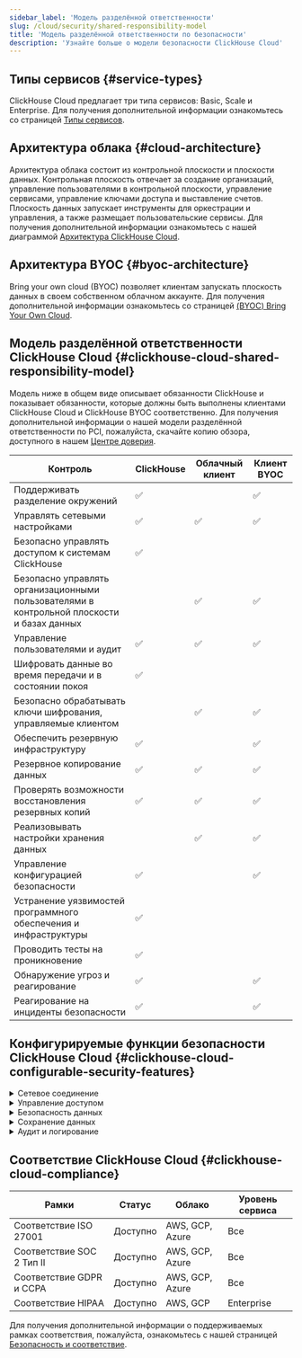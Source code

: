 ```yaml
---
sidebar_label: 'Модель разделённой ответственности'
slug: /cloud/security/shared-responsibility-model
title: 'Модель разделённой ответственности по безопасности'
description: 'Узнайте больше о модели безопасности ClickHouse Cloud'
---
```


## Типы сервисов {#service-types}

ClickHouse Cloud предлагает три типа сервисов: Basic, Scale и Enterprise. Для получения дополнительной информации ознакомьтесь со страницей [Типы сервисов](/cloud/manage/cloud-tiers).

## Архитектура облака {#cloud-architecture}

Архитектура облака состоит из контрольной плоскости и плоскости данных. Контрольная плоскость отвечает за создание организаций, управление пользователями в контрольной плоскости, управление сервисами, управление ключами доступа и выставление счетов. Плоскость данных запускает инструменты для оркестрации и управления, а также размещает пользовательские сервисы. Для получения дополнительной информации ознакомьтесь с нашей диаграммой [Архитектура ClickHouse Cloud](/cloud/reference/architecture).

## Архитектура BYOC {#byoc-architecture}

Bring your own cloud (BYOC) позволяет клиентам запускать плоскость данных в своем собственном облачном аккаунте. Для получения дополнительной информации ознакомьтесь со страницей [(BYOC) Bring Your Own Cloud](/cloud/reference/byoc).

## Модель разделённой ответственности ClickHouse Cloud {#clickhouse-cloud-shared-responsibility-model}
Модель ниже в общем виде описывает обязанности ClickHouse и показывает обязанности, которые должны быть выполнены клиентами ClickHouse Cloud и ClickHouse BYOC соответственно. Для получения дополнительной информации о нашей модели разделённой ответственности по PCI, пожалуйста, скачайте копию обзора, доступного в нашем [Центре доверия](https://trust.clickhouse.com).

| Контроль                                                                | ClickHouse         | Облачный клиент     | Клиент BYOC         |
|-------------------------------------------------------------------------|--------------------|---------------------|---------------------|
| Поддерживать разделение окружений                                       | :white_check_mark: |                     | :white_check_mark:  |
| Управлять сетевыми настройками                                           | :white_check_mark: | :white_check_mark:  | :white_check_mark:  |
| Безопасно управлять доступом к системам ClickHouse                      | :white_check_mark: |                     |                     |
| Безопасно управлять организационными пользователями в контрольной плоскости и базах данных |                    | :white_check_mark:  | :white_check_mark:  |
| Управление пользователями и аудит                                         | :white_check_mark: | :white_check_mark:  | :white_check_mark:  |
| Шифровать данные во время передачи и в состоянии покоя                  | :white_check_mark: |                     |                     |
| Безопасно обрабатывать ключи шифрования, управляемые клиентом          |                    | :white_check_mark:  | :white_check_mark:  |
| Обеспечить резервную инфраструктуру                                       | :white_check_mark: |                     | :white_check_mark:  |
| Резервное копирование данных                                              | :white_check_mark: | :white_check_mark:  | :white_check_mark:  |
| Проверять возможности восстановления резервных копий                    | :white_check_mark: | :white_check_mark:  | :white_check_mark:  |
| Реализовывать настройки хранения данных                                   |                    | :white_check_mark:  | :white_check_mark:  |
| Управление конфигурацией безопасности                                     | :white_check_mark: |                     | :white_check_mark:  |
| Устранение уязвимостей программного обеспечения и инфраструктуры        | :white_check_mark: |                     |                     |
| Проводить тесты на проникновение                                         | :white_check_mark: |                     |                     |
| Обнаружение угроз и реагирование                                          | :white_check_mark: |                     | :white_check_mark:  |
| Реагирование на инциденты безопасности                                    | :white_check_mark: |                     | :white_check_mark:  |

## Конфигурируемые функции безопасности ClickHouse Cloud {#clickhouse-cloud-configurable-security-features}

<details>
  <summary>Сетевое соединение</summary>

  | Настройка                                                                                             | Статус    | Облако           | Уровень сервиса      |  
  |-------------------------------------------------------------------------------------------------------|-----------|-------------------|----------------------|
  | [IP фильтры](/cloud/security/setting-ip-filters) для ограничения подключений к сервисам           | Доступно  | AWS, GCP, Azure   | Все                  |
  | [Частная связь](/cloud/security/private-link-overview) для безопасного подключения к сервисам     | Доступно  | AWS, GCP, Azure   | Scale или Enterprise  |
  
</details>
<details>
  <summary>Управление доступом</summary>

  
  | Настройка                                                                                             | Статус    | Облако           | Уровень сервиса         |  
  |-------------------------------------------------------------------------------------------------------|-----------|-------------------|-------------------------|
  | [Стандартный доступ на основе ролей](/cloud/security/cloud-access-management) в контрольной плоскости | Доступно  | AWS, GCP, Azure | Все               | 
  | [Многофакторная аутентификация (MFA)](/cloud/security/cloud-authentication#multi-factor-authentication) доступна | Доступно  | AWS, GCP, Azure | Все   |
  | [SAML Единой точки доступа](/cloud/security/saml-setup) к контрольной плоскости доступна         | В режиме предварительного просмотра | AWS, GCP, Azure   | Enterprise              |
  | Тонкая [регулировка контроля доступа на основе ролей](/cloud/security/cloud-access-management/overview#database-roles) в базах данных | Доступно  | AWS, GCP, Azure | Все          |
  
</details>
<details>
  <summary>Безопасность данных</summary>

  | Настройка                                                                                             | Статус    | Облако          | Уровень сервиса           |  
  |-------------------------------------------------------------------------------------------------------|-----------|-------------------|-------------------------|
  | [Поставщик облачных услуг и регионы](/cloud/reference/supported-regions)                              | Доступно  | AWS, GCP, Azure   | Все                     |
  | Ограниченные [бесплатные ежедневные резервные копии](/cloud/manage/backups/overview#default-backup-policy) | Доступно  | AWS, GCP, Azure   | Все                     |
  | [Настройки резервного копирования](/cloud/manage/backups/overview#configurable-backups) доступны      | Доступно  | GCP, AWS, Azure   | Scale или Enterprise     |
  | [Ключи шифрования, управляемые клиентом (CMEK)](/cloud/security/cmek) для прозрачного<br/> шифрования данных доступны | Доступно  | AWS | Scale или Enterprise |
  | [Шифрование на уровне поля](/sql-reference/functions/encryption-functions) с ручным управлением ключами для тонкого шифрования | Доступно  | GCP, AWS, Azure | Все  |

  
</details>
<details>
  <summary>Сохранение данных</summary>

  | Настройка                                                                                             | Статус    | Облако           | Уровень сервиса           |  
  |-------------------------------------------------------------------------------------------------------|-----------|-------------------|-------------------------|
  | [Время жизни (TTL)](/sql-reference/statements/alter/ttl) для управления хранением               | Доступно  | AWS, GCP, Azure   | Все                     |
  | [ALTER TABLE DELETE](/sql-reference/statements/alter/delete) для массовых операций удаления       | Доступно  | AWS, GCP, Azure   | Все                     |
  | [Легковесное DELETE](/sql-reference/statements/delete) для контролируемых операций удаления        | Доступно  | AWS, GCP, Azure   | Все                     |
  
</details>
<details>
  <summary>Аудит и логирование</summary>

  | Настройка                                                                                             | Статус    | Облако           | Уровень сервиса           |  
  |-------------------------------------------------------------------------------------------------------|-----------|-------------------|-------------------------|
  | [Журнал аудита](/cloud/security/audit-logging) для действий в контрольной плоскости               | Доступно  | AWS, GCP, Azure   | Все                     |
  | [Журнал сессий](/operations/system-tables/session_log) для действий с базой данных                | Доступно  | AWS, GCP, Azure   | Все                     |
  | [Журнал запросов](/operations/system-tables/query_log) для действий с базой данных                | Доступно  | AWS, GCP, Azure   | Все                     |
  
</details>

## Соответствие ClickHouse Cloud {#clickhouse-cloud-compliance}

  | Рамки                                                                                                 | Статус    | Облако           | Уровень сервиса           |  
  |-------------------------------------------------------------------------------------------------------|-----------|-------------------|-------------------------|
  | Соответствие ISO 27001                                                                               | Доступно  | AWS, GCP, Azure   | Все                     |
  | Соответствие SOC 2 Тип II                                                                             | Доступно  | AWS, GCP, Azure   | Все                     |
  | Соответствие GDPR и CCPA                                                                             | Доступно  | AWS, GCP, Azure   | Все                     |
  | Соответствие HIPAA                                                                                   | Доступно  | AWS, GCP          | Enterprise              |

  Для получения дополнительной информации о поддерживаемых рамках соответствия, пожалуйста, ознакомьтесь с нашей страницей [Безопасность и соответствие](/cloud/security/security-and-compliance).

